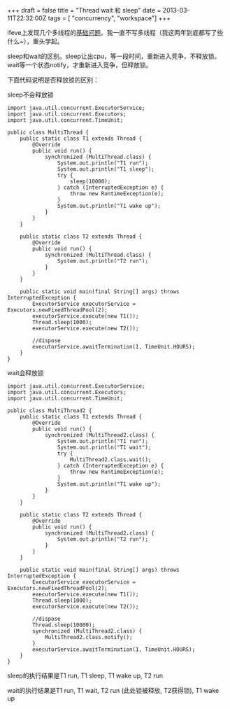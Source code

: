 +++
draft = false
title = "Thread wait 和 sleep"
date = 2013-03-11T22:32:00Z
tags = [ "concurrency", "workspace"]
+++

ifeve上发现几个多线程的[基础问题](http://ifeve.com/javaconcurrency-interview-questions-base/)。我一直不写多线程（我这两年到底都写了些什么~），重头学起。

sleep和wait的区别。sleep让出cpu，等一段时间，重新进入竞争，不释放锁。wait等一个状态notify，才重新进入竞争，但释放锁。

下面代码说明是否释放锁的区别：

sleep不会释放锁

```
import java.util.concurrent.ExecutorService;
import java.util.concurrent.Executors;
import java.util.concurrent.TimeUnit;

public class MultiThread {
    public static class T1 extends Thread {
        @Override
        public void run() {
            synchronized (MultiThread.class) {
                System.out.println("T1 run");
                System.out.println("T1 sleep");
                try {
                    sleep(10000);
                } catch (InterruptedException e) {
                    throw new RuntimeException(e);
                }
                System.out.println("T1 wake up");
            }
        }
    }
    
    public static class T2 extends Thread {
        @Override
        public void run() {
            synchronized (MultiThread.class) {
                System.out.println("T2 run");
            }
        }
    }

    public static void main(final String[] args) throws InterruptedException {
        ExecutorService executorService = Executors.newFixedThreadPool(2);
        executorService.execute(new T1());
        Thread.sleep(1000);
        executorService.execute(new T2());
		
		//dispose
        executorService.awaitTermination(1, TimeUnit.HOURS);
    }
}
```

wait会释放锁

```
import java.util.concurrent.ExecutorService;
import java.util.concurrent.Executors;
import java.util.concurrent.TimeUnit;

public class MultiThread2 {
    public static class T1 extends Thread {
        @Override
        public void run() {
            synchronized (MultiThread2.class) {
                System.out.println("T1 run");
                System.out.println("T1 wait");
                try {
                    MultiThread2.class.wait();
                } catch (InterruptedException e) {
                    throw new RuntimeException(e);
                }
                System.out.println("T1 wake up");
            }
        }
    }
    
    public static class T2 extends Thread {
        @Override
        public void run() {
            synchronized (MultiThread2.class) {
                System.out.println("T2 run");
            }
        }
    }

    public static void main(final String[] args) throws InterruptedException {
        ExecutorService executorService = Executors.newFixedThreadPool(2);
        executorService.execute(new T1());
        Thread.sleep(1000);
        executorService.execute(new T2());
		
		//dispose
        Thread.sleep(10000);
        synchronized (MultiThread2.class) {
            MultiThread2.class.notify();
        }
        executorService.awaitTermination(1, TimeUnit.HOURS);
    }
}
```

sleep的执行结果是T1 run, T1 sleep, T1 wake up, T2 run

wait的执行结果是T1 run, T1 wait, T2 run (此处锁被释放, T2获得锁), T1 wake up